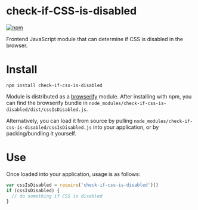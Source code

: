 # check-if-CSS-is-disabled

[![npm](https://img.shields.io/npm/v/check-if-css-is-disabled.svg)](https://www.npmjs.com/package/check-if-css-is-disabled)

Frontend JavaScript module that can determine if CSS is disabled in the browser.

# Install

`npm install check-if-css-is-disabled`

Module is distributed as a [browserify](http://browserify.org) module. After installing with npm, you can find the browserify bundle in `node_modules/check-if-css-is-disabled/dist/cssIsDisabled.js`.

Alternatively, you can load it from source by pulling `node_modules/check-if-css-is-disabled/cssIsDisabled.js` into your application, or by packing/bundling it yourself.

# Use

Once loaded into your application, usage is as follows:



```javascript
var cssIsDisabled = require('check-if-css-is-disabled')()
if (cssIsDisabled) {
  // do something if CSS is disabled
}
```

